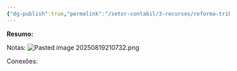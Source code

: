 ```yaml
---
{"dg-publish":true,"permalink":"/setor-contabil/3-recursos/reforma-tributaria/cashback/","dgPassFrontmatter":true,"created":"2025-08-14T08:59:55.982-03:00","updated":"2025-08-19T21:17:08.509-03:00"}
---
```


**Resumo:**


Notas:
![Pasted image 20250819210732.png](/img/user/4%20ARQUIVOS/Pasted%20image%2020250819210732.png)


Conexões: